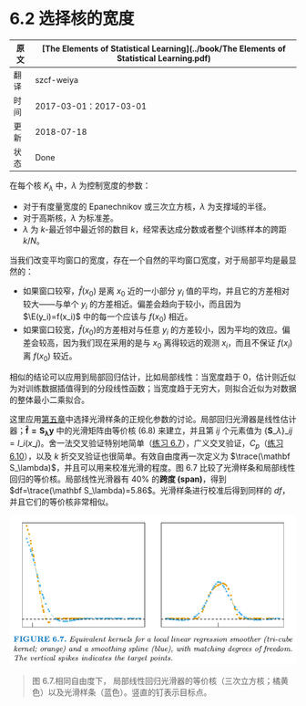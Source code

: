 # 6.2 选择核的宽度 

| 原文   | [The Elements of Statistical Learning](../book/The Elements of Statistical Learning.pdf) |
| ---- | ---------------------------------------- |
| 翻译   | szcf-weiya                               |
| 时间   | 2017-03-01：2017-03-01                    |
| 更新 | 2018-07-18|
| 状态|Done|

在每个核 $K_\lambda$ 中，$\lambda$ 为控制宽度的参数：

- 对于有度量宽度的 Epanechnikov 或三次立方核，$\lambda$ 为支撑域的半径。
- 对于高斯核，$\lambda$ 为标准差。
- $\lambda$ 为 $k$-最近邻中最近邻的数目 $k$，经常表达成分数或者整个训练样本的跨距 $k/N$。

当我们改变平均窗口的宽度，存在一个自然的平均窗口宽度，对于局部平均是最显然的：
- 如果窗口较窄，$\hat f(x_0)$ 是离 $x_0$ 近的一小部分 $y_i$ 值的平均，并且它的方差相对较大——与单个 $y_i$ 的方差相近。偏差会趋向于较小，而且因为 $\E(y_i)=f(x_i)$ 中的每一个应该与 $f(x_0)$ 相近。
- 如果窗口较宽，$\hat f(x_0)$的方差相对与任意 $y_i$ 的方差较小，因为平均的效应。偏差会较高，因为我们现在采用的是与 $x_0$ 离得较远的观测 $x_i$，而且不保证 $f(x_i)$ 离 $f(x_0)$ 较近。

相似的结论可以应用到局部回归估计，比如局部线性：当宽度趋于 0，估计则近似为对训练数据插值得到的分段线性函数；当宽度趋于无穷大，则拟合近似为对数据的整体最小二乘拟合。

这里应用[第五章](../05-Basis-Expansions-and-Regularization/5.1-Introduction/index.html)中选择光滑样条的正规化参数的讨论。局部回归光滑器是线性估计器；$\mathbf{\hat f=S_\lambda y}$ 中的光滑矩阵由等价核 (6.8) 来建立，并且第 $ij$ 个元素值为 $\{\mathbf S\_\lambda\}\_{ij}=l\_{i}(x\_{j})$。舍一法交叉验证特别地简单（[练习 6.7](https://github.com/szcf-weiya/ESL-CN/issues/150)），广义交叉验证，$C_p$（[练习 6.10](https://github.com/szcf-weiya/ESL-CN/issues/151)），以及 $k$ 折交叉验证也很简单。有效自由度再一次定义为 $\trace(\mathbf S_\lambda)$，并且可以用来校准光滑的程度。图 6.7 比较了光滑样条和局部线性回归的等价核。局部线性光滑器有 $40\%$ 的**跨度 (span)**，得到 $df=\trace(\mathbf S_\lambda)=5.86$。光滑样条进行校准后得到同样的 $df$，并且它们的等价核非常相似。

![](../img/06/fig6.7.png)

> 图 6.7.相同自由度下， 局部线性回归光滑器的等价核（三次立方核；橘黄色）以及光滑样条（蓝色）。竖直的钉表示目标点。